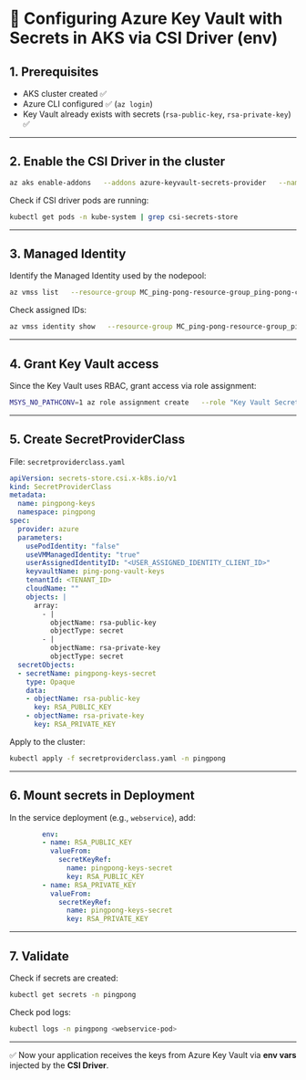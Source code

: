# 🔑 Configuring Azure Key Vault with Secrets in AKS via CSI Driver (env)

## 1. Prerequisites

- AKS cluster created ✅  
- Azure CLI configured ✅ (`az login`)  
- Key Vault already exists with secrets (`rsa-public-key`, `rsa-private-key`) ✅  

---

## 2. Enable the CSI Driver in the cluster

```bash
az aks enable-addons   --addons azure-keyvault-secrets-provider   --name ping-pong-cluster-name   --resource-group ping-pong-resource-group
```

Check if CSI driver pods are running:

```bash
kubectl get pods -n kube-system | grep csi-secrets-store
```

---

## 3. Managed Identity

Identify the Managed Identity used by the nodepool:

```bash
az vmss list   --resource-group MC_ping-pong-resource-group_ping-pong-cluster-name_eastus   -o table
```

Check assigned IDs:

```bash
az vmss identity show   --resource-group MC_ping-pong-resource-group_ping-pong-cluster-name_eastus   --name aks-agentpool-<id>
```

---

## 4. Grant Key Vault access

Since the Key Vault uses RBAC, grant access via role assignment:

```bash
MSYS_NO_PATHCONV=1 az role assignment create   --role "Key Vault Secrets User"   --assignee <USER_ASSIGNED_IDENTITY_CLIENT_ID>   --scope /subscriptions/<SUBSCRIPTION_ID>/resourceGroups/ping-pong-resource-group/providers/Microsoft.KeyVault/vaults/ping-pong-vault-keys
```

---

## 5. Create SecretProviderClass

File: `secretproviderclass.yaml`

```yaml
apiVersion: secrets-store.csi.x-k8s.io/v1
kind: SecretProviderClass
metadata:
  name: pingpong-keys
  namespace: pingpong
spec:
  provider: azure
  parameters:
    usePodIdentity: "false"
    useVMManagedIdentity: "true"
    userAssignedIdentityID: "<USER_ASSIGNED_IDENTITY_CLIENT_ID>"
    keyvaultName: ping-pong-vault-keys
    tenantId: <TENANT_ID>
    cloudName: ""
    objects: |
      array:
        - |
          objectName: rsa-public-key
          objectType: secret
        - |
          objectName: rsa-private-key
          objectType: secret
  secretObjects:
  - secretName: pingpong-keys-secret
    type: Opaque
    data:
    - objectName: rsa-public-key
      key: RSA_PUBLIC_KEY
    - objectName: rsa-private-key
      key: RSA_PRIVATE_KEY
```

Apply to the cluster:

```bash
kubectl apply -f secretproviderclass.yaml -n pingpong
```

---

## 6. Mount secrets in Deployment

In the service deployment (e.g., `webservice`), add:

```yaml
        env:
        - name: RSA_PUBLIC_KEY
          valueFrom:
            secretKeyRef:
              name: pingpong-keys-secret
              key: RSA_PUBLIC_KEY
        - name: RSA_PRIVATE_KEY
          valueFrom:
            secretKeyRef:
              name: pingpong-keys-secret
              key: RSA_PRIVATE_KEY
```

---

## 7. Validate

Check if secrets are created:

```bash
kubectl get secrets -n pingpong
```

Check pod logs:

```bash
kubectl logs -n pingpong <webservice-pod>
```

---

✅ Now your application receives the keys from Azure Key Vault via **env vars** injected by the **CSI Driver**.
